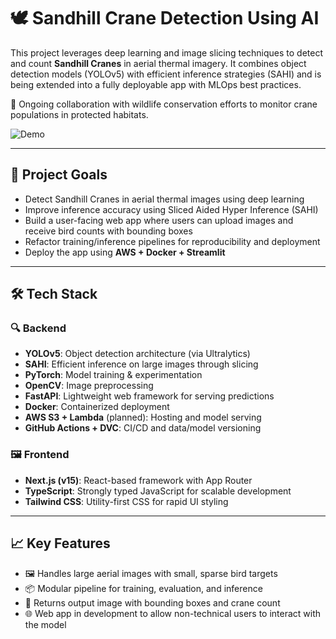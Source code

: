# 🕊️ Sandhill Crane Detection Using AI

This project leverages deep learning and image slicing techniques to detect and count **Sandhill Cranes** in aerial thermal imagery. It combines object detection models (YOLOv5) with efficient inference strategies (SAHI) and is being extended into a fully deployable app with MLOps best practices.

📌 Ongoing collaboration with wildlife conservation efforts to monitor crane populations in protected habitats.

![Demo](/assets/demo.gif)


---

## 🌱 Project Goals

- Detect Sandhill Cranes in aerial thermal images using deep learning
- Improve inference accuracy using Sliced Aided Hyper Inference (SAHI)
- Build a user-facing web app where users can upload images and receive bird counts with bounding boxes
- Refactor training/inference pipelines for reproducibility and deployment
- Deploy the app using **AWS + Docker + Streamlit**

---

## 🛠️ Tech Stack

### 🔍 Backend
- **YOLOv5**: Object detection architecture (via Ultralytics)
- **SAHI**: Efficient inference on large images through slicing
- **PyTorch**: Model training & experimentation
- **OpenCV**: Image preprocessing
- **FastAPI**: Lightweight web framework for serving predictions
- **Docker**: Containerized deployment
- **AWS S3 + Lambda** (planned): Hosting and model serving
- **GitHub Actions + DVC**: CI/CD and data/model versioning

### 🖼️ Frontend
- **Next.js (v15)**: React-based framework with App Router
- **TypeScript**: Strongly typed JavaScript for scalable development
- **Tailwind CSS**: Utility-first CSS for rapid UI styling

---

## 📈 Key Features

- 🖼️ Handles large aerial images with small, sparse bird targets
- 📦 Modular pipeline for training, evaluation, and inference
- 📸 Returns output image with bounding boxes and crane count
- 🌐 Web app in development to allow non-technical users to interact with the model
